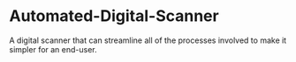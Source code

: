 # Automated-Digital-Scanner
A digital scanner that can streamline all of the processes involved to make it simpler for an end-user.
